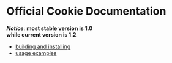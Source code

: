 
# Official Cookie Documentation #

***Notice***: **most stable version is 1.0**<br>
**while current version is 1.2**

- [building and installing](https://github.com/PyDever/python-argument-parser/blob/master/docs/install.md)
- [usage examples](https://github.com/PyDever/python-argument-parser/blob/master/docs/usage.md)
